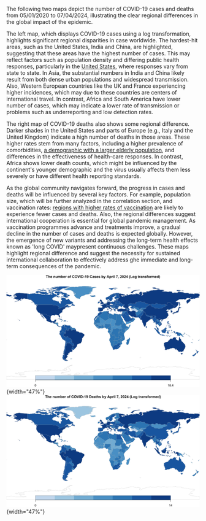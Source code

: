 The following two maps depict the number of COVID-19 cases and deaths from 05/01/2020 to 07/04/2024, illustrating the clear regional differences in the global impact of the epidemic.

The left map, which displays COVID-19 cases using a log transformation, highlights significant regional disparities in case worldwide. The hardest-hit areas, such as the United States, India and China, are highlighted, suggesting that these areas have the highest number of cases. This may reflect factors such as population density and differing public health responses, particularly in the [United States](https://en.wikipedia.org/wiki/U.S._state_and_local_government_responses_to_the_COVID-19_pandemic), where responses vary from state to state. In Asia, the substantial numbers in India and China likely result from both dense urban populations and widespread transmission. Also, Western European countries like the UK and France experiencing higher incidences, which may due to these countries are centers of international travel. In contrast, Africa and South America have lower number of cases, which may indicate a lower rate of transmission or problems such as underreporting and low detection rates.

The right map of COVID-19 deaths also shows some regional difference. Darker shades in the United States and parts of Europe (e.g., Italy and the United Kingdom) indicate a high number of deaths in those areas. These higher rates stem from many factors, including a higher prevalence of comorbidities, [a demographic with a larger elderly population](https://data.oecd.org/pop/elderly-population.htm), and differences in the effectiveness of health-care responses. In contrast, Africa shows lower death counts, which might be influenced by the continent's younger demographic and the virus usually affects them less severely or have different health reporting standards.

As the global community navigates forward, the progress in cases and deaths will be influenced by several key factors. For example, population size, which will be further analyzed in the correlation section, and vaccination rates: [regions with higher rates of vaccination](https://ourworldindata.org/covid-vaccinations) are likely to experience fewer cases and deaths. Also, the regional differences suggest international cooperation is essential for global pandemic management. As vaccination programmes advance and treatments improve, a gradual decline in the number of cases and deaths is expected globally. However, the emergence of new variants and addressing the long-term health effects known as 'long COVID' maypresent continuous challenges. These maps highlight regional difference and suggest the necessity for sustained international collaboration to effectively address ghe immediate and long-term consequences of the pandemic.

<p align="middle">

![The number of COVID-19Cases Worldwide](01_plot-regional_diff_cases.png){width="47%"} ![The number of COVID-19 Deaths Worldwide](02_plot-regional_diff_deaths.png){width="47%"}

</p>
